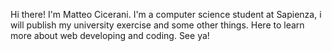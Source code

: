Hi there! I'm Matteo Cicerani.
I'm a computer science student at Sapienza, i will publish my university exercise and some other things.
Here to learn more about web developing and coding.
See ya!

<!--
**mcicerani/mcicerani** is a ✨ _special_ ✨ repository because its `README.md` (this file) appears on your GitHub profile.

Here are some ideas to get you started:

- 🔭 I’m currently working on ...
- 🌱 I’m currently learning ...
- 👯 I’m looking to collaborate on ...
- 🤔 I’m looking for help with ...
- 💬 Ask me about ...
- 📫 How to reach me: ...
- 😄 Pronouns: ...
- ⚡ Fun fact: ...
-->
